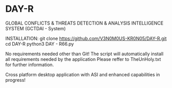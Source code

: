 # DAY-R
GLOBAL CONFLICTS & THREATS DETECTION & ANALYSIS INTELLIGENCE SYSTEM (GCTDAI - System)

INSTALLATION:
git clone https://github.com/V3N0M0US-KR0N05/DAY-R.git 
cd DAY-R 
python3 DAY - R66.py 

No requirements needed other than Git! The script will automatically install all requirements needed by the application
Please reffer to TheUnHoly.txt for further information.

Cross platform desktop application with ASI and enhanced capabilities in progress!
